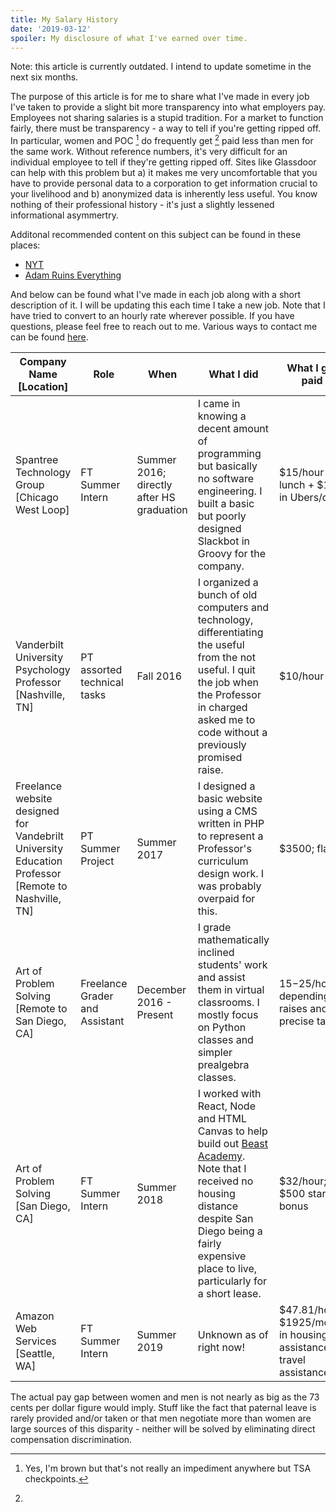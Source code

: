 ```yaml
---
title: My Salary History
date: '2019-03-12'
spoiler: My disclosure of what I've earned over time.
---
```


Note: this article is currently outdated. I intend to update sometime in the next six months.

The purpose of this article is for me to share what I've made in every job I've taken to provide a slight bit more
transparency into what employers pay. Employees not sharing salaries is a stupid tradition. For a market to function
fairly, there must be transparency - a way to tell if you're getting ripped off. In particular, women and POC [^1] do
frequently get [^2] paid less than men for the same work. Without reference numbers, it's very difficult for an
individual employee to tell if they're getting ripped off. Sites like Glassdoor can help with this problem but a) it
makes me very uncomfortable that you have to provide personal data to a corporation to get information crucial to your
livelihood and b) anonymized data is inherently less useful. You know nothing of their professional history - it's just
a slightly lessened informational asymmertry.

Additonal recommended content on this subject can be found in these places:

- [NYT](https://www.nytimes.com/2018/08/31/smarter-living/pay-secrecy-national-labor-rights-act.html)
- [Adam Ruins Everything](https://www.youtube.com/watch?v=7xH7eGFuSYI)

And below can be found what I've made in each job along with a short description of it. I will be updating this each
time I take a new job. Note that I have tried to convert to an hourly rate wherever possible. If you have questions,
please feel free to reach out to me. Various ways to contact me can be found [here](https://benc.io).

| Company Name [Location]                                                                            | Role                           | When                                      | What I did                                                                                                                                                                                                                                | What I got paid                                                   |
| -------------------------------------------------------------------------------------------------- | ------------------------------ | ----------------------------------------- | ----------------------------------------------------------------------------------------------------------------------------------------------------------------------------------------------------------------------------------------- | ----------------------------------------------------------------- |
| Spantree Technology Group [Chicago West Loop]                                                      | FT Summer Intern               | Summer 2016; directly after HS graduation | I came in knowing a decent amount of programming but basically no software engineering. I built a basic but poorly designed Slackbot in Groovy for the company.                                                                           | $15/hour + lunch + $12 in Ubers/day                               |
| Vanderbilt University Psychology Professor [Nashville, TN]                                         | PT assorted technical tasks    | Fall 2016                                 | I organized a bunch of old computers and technology, differentiating the useful from the not useful. I quit the job when the Professor in charged asked me to code without a previously promised raise.                                   | \$10/hour                                                         |
| Freelance website designed for Vandebrilt University Education Professor [Remote to Nashville, TN] | PT Summer Project              | Summer 2017                               | I designed a basic website using a CMS written in PHP to represent a Professor's curriculum design work. I was probably overpaid for this.                                                                                                | \$3500; flat                                                      |
| Art of Problem Solving [Remote to San Diego, CA]                                                   | Freelance Grader and Assistant | December 2016 - Present                   | I grade mathematically inclined students' work and assist them in virtual classrooms. I mostly focus on Python classes and simpler prealgebra classes.                                                                                    | $15-$25/hour; depending on raises and precise task.               |
| Art of Problem Solving [San Diego, CA]                                                             | FT Summer Intern               | Summer 2018                               | I worked with React, Node and HTML Canvas to help build out [Beast Academy](https://beastacademy.com). Note that I received no housing distance despite San Diego being a fairly expensive place to live, particularly for a short lease. | $32/hour; $500 starting bonus                                     |
| Amazon Web Services [Seattle, WA]                                                                  | FT Summer Intern               | Summer 2019                               | Unknown as of right now!                                                                                                                                                                                                                  | $47.81/hour; $1925/month in housing assistance; travel assistance |

[^1]: Yes, I'm brown but that's not really an impediment anywhere but TSA checkpoints.
[^2]:

  The actual pay gap between women and men is not nearly as big as the 73 cents per dollar figure would imply. Stuff
  like the fact that paternal leave is rarely provided and/or taken or that men negotiate more than women are large
  sources of this disparity - neither will be solved by eliminating direct compensation discrimination.

